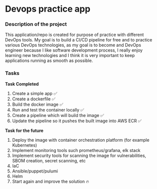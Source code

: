# Devops practice app
### Description of the project
This application/repo is created for purpose of practice with different DevOps tools. My goal is to build a CI/CD pipeline for free and to practice 
various DevOps technologies, as my goal is to become and DevOps engineer because I like software development process, I really enjoy learning
new technologies and I think it is very important to keep applications running as smooth as possible.


### Tasks
**Task Completed**
1. Create a simple app :white_check_mark:
2. Create a dockerfile :white_check_mark:
3. Build the docker image :white_check_mark:
4. Run and test the container locally :white_check_mark:
5. Create a pipeline which will build the image :white_check_mark:
6. Update the pipeline so it pushes the built image into AWS ECR :white_check_mark:

**Task for the future**
1. Deploy the image with container orchestration platform (for example Kubernetes)
2. Implement monitoring tools such prometheus/grafana, elk stack
3. Implement security tools for scanning the image for vulnerabilities, SBOM creation, secret scanning, etc
4. IaC
5. Ansible/puppet/pulumi
6. Helm
7. Start again and improve the solution :fire:

